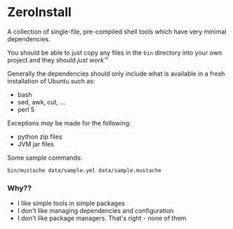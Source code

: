 ZeroInstall
========================================

A collection of single-file, pre-compiled shell tools which have very minimal
dependencies.

You should be able to just copy any files in the `bin` directory into your own
project and they should *just work™*

Generally the dependencies should only include what is available in a fresh
installation of Ubuntu such as:

- bash
- sed, awk, cut, ...
- perl 5

Exceptions *may* be made for the following:

- python zip files
- JVM jar files


Some sample commands:

    bin/mustache data/sample.yml data/sample.mustache

### Why??

- I like simple tools in simple packages
- I don't like managing dependencies and configuration
- I don't like package managers. That's right - none of them
